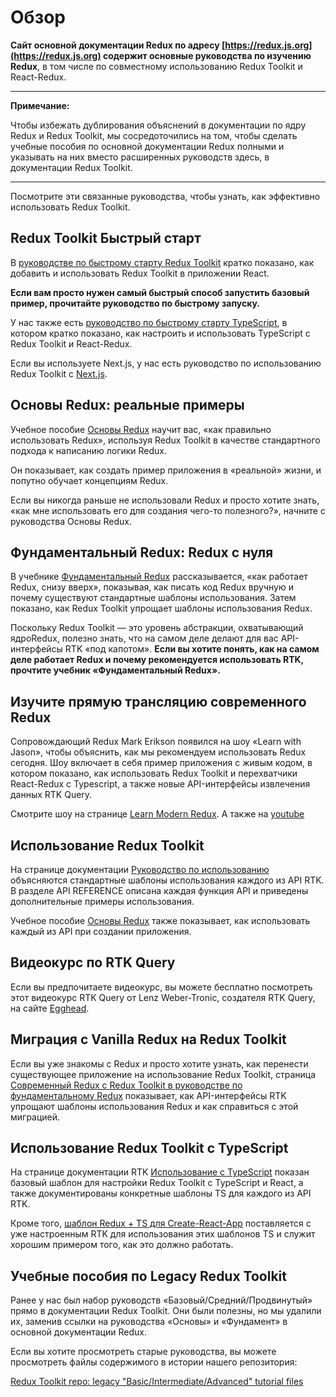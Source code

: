 # Обзор

**Сайт основной документации Redux по адресу [https://redux.js.org](https://redux.js.org) содержит основные руководства по изучению Redux**, в том числе по совместному использованию Redux Toolkit и React-Redux.

---

**Примечание:**

Чтобы избежать дублирования объяснений в документации по ядру Redux и Redux Toolkit, мы сосредоточились на том, чтобы сделать учебные пособия по основной документации Redux полными и указывать на них вместо расширенных руководств здесь, в документации Redux Toolkit.

---

Посмотрите эти связанные руководства, чтобы узнать, как эффективно использовать Redux Toolkit.

## Redux Toolkit Быстрый старт

В [руководстве по быстрому старту Redux Toolkit](<./02. Быстрый старт.md>) кратко показано, как добавить и использовать Redux Toolkit в приложении React.

**Если вам просто нужен самый быстрый способ запустить базовый пример, прочитайте руководство по быстрому запуску.**

У нас также есть [руководство по быстрому старту TypeScript](<./03. Быстрый старт TypeScript.md>), в котором кратко показано, как настроить и использовать TypeScript с Redux Toolkit и React-Redux.

Если вы используете Next.js, у нас есть руководство по использованию Redux Toolkit с [Next.js](<../03. ИСПОЛЬЗОВАНИЕ REDUX TOOLKIT/04. Настройка с Next.js.md>).

## Основы Redux: реальные примеры

Учебное пособие [Основы Redux](https://redux.js.org/tutorials/essentials/part-1-overview-concepts) научит вас, «как правильно использовать Redux», используя Redux Toolkit в качестве стандартного подхода к написанию логики Redux.

Он показывает, как создать пример приложения в «реальной» жизни, и попутно обучает концепциям Redux.

Если вы никогда раньше не использовали Redux и просто хотите знать, «как мне использовать его для создания чего-то полезного?», начните с руководства Основы Redux.

## Фундаментальный Redux: Redux с нуля

В учебнике [Фундаментальный Redux](https://redux.js.org/tutorials/fundamentals/part-1-overview) рассказывается, «как работает Redux, снизу вверх», показывая, как писать код Redux вручную и почему существуют стандартные шаблоны использования. Затем показано, как Redux Toolkit упрощает шаблоны использования Redux.

Поскольку Redux Toolkit — это уровень абстракции, охватывающий ядро ​​Redux, полезно знать, что на самом деле делают для вас API-интерфейсы RTK «под капотом». **Если вы хотите понять, как на самом деле работает Redux и почему рекомендуется использовать RTK, прочтите учебник «Фундаментальный Redux».**

## Изучите прямую трансляцию современного Redux

Сопровождающий Redux Mark Erikson появился на шоу «Learn with Jason», чтобы объяснить, как мы рекомендуем использовать Redux сегодня. Шоу включает в себя пример приложения с живым кодом, в котором показано, как использовать Redux Toolkit и перехватчики React-Redux с Typescript, а также новые API-интерфейсы извлечения данных RTK Query.

Смотрите шоу на странице [Learn Modern Redux](https://www.learnwithjason.dev/let-s-learn-modern-redux). А также на [youtube](https://www.youtube.com/watch?v=9zySeP5vH9c)

## Использование Redux Toolkit

На странице документации [Руководство по использованию](<../03. ИСПОЛЬЗОВАНИЕ REDUX TOOLKIT/01. Руководство по использованию.md>) объясняются стандартные шаблоны использования каждого из API RTK. В разделе API REFERENCE описана каждая функция API и приведены дополнительные примеры использования.

Учебное пособие [Основы Redux](https://redux.js.org/tutorials/essentials/part-1-overview-concepts) также показывает, как использовать каждый из API при создании приложения.

## Видеокурс по RTK Query

Если вы предпочитаете видеокурс, вы можете бесплатно посмотреть этот видеокурс RTK Query от Lenz Weber-Tronic, создателя RTK Query, на сайте [Egghead](https://egghead.io/courses/rtk-query-basics-query-endpoints-data-flow-and-typescript-57ea3c43?af=7pnhj6).

## Миграция с Vanilla Redux на Redux Toolkit

Если вы уже знакомы с Redux и просто хотите узнать, как перенести существующее приложение на использование Redux Toolkit, страница [Современный Redux с Redux Toolkit в руководстве по фундаментальному Redux](https://redux.js.org/tutorials/fundamentals/part-8-modern-redux) показывает, как API-интерфейсы RTK упрощают шаблоны использования Redux и как справиться с этой миграцией.

## Использование Redux Toolkit с TypeScript

На странице документации RTK [Использование с TypeScript](<../03. ИСПОЛЬЗОВАНИЕ REDUX TOOLKIT/02. Использование с TypeScript.md>) показан базовый шаблон для настройки Redux Toolkit с TypeScript и React, а также документированы конкретные шаблоны TS для каждого из API RTK.

Кроме того, [шаблон Redux + TS для Create-React-App](https://github.com/reduxjs/cra-template-redux-typescript) поставляется с уже настроенным RTK для использования этих шаблонов TS и служит хорошим примером того, как это должно работать.

## Учебные пособия по Legacy Redux Toolkit

Ранее у нас был набор руководств «Базовый/Средний/Продвинутый» прямо в документации Redux Toolkit. Они были полезны, но мы удалили их, заменив ссылки на руководства «Основы» и «Фундамент» в основной документации Redux.

Если вы хотите просмотреть старые руководства, вы можете просмотреть файлы содержимого в истории нашего репозитория:

[Redux Toolkit repo: legacy "Basic/Intermediate/Advanced" tutorial files](https://github.com/reduxjs/redux-toolkit/tree/e85eb17b39/docs/tutorials)
